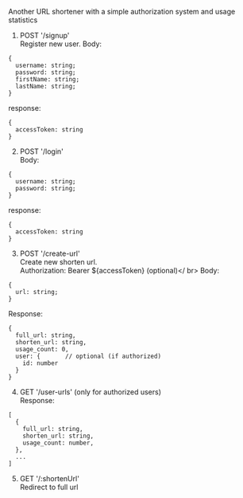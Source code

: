 Another URL shortener with a simple authorization system and usage statistics

1. POST '/signup'</br>
Register new user. Body:
```
{
  username: string;
  password: string;
  firstName: string;
  lastName: string;
}
```

response:
```
{
  accessToken: string
}
```

2. POST '/login'</br>
Body:
```
{
  username: string;
  password: string;
}
```

response:
```
{
  accessToken: string
}
```

3. POST '/create-url'</br>
Create new shorten url.</br>
Authorization: Bearer ${accessToken} (optional)</ br>
Body:
```
{
  url: string;
}
```
Response:
```
{
  full_url: string,
  shorten_url: string,
  usage_count: 0,
  user: {       // optional (if authorized)
    id: number
  }
}
```

4. GET '/user-urls' (only for authorized users)</br>
Response:
```
[
  {
    full_url: string,
    shorten_url: string,
    usage_count: number,
  },
  ...
]

```

5. GET '/:shortenUrl'</br>
Redirect to full url